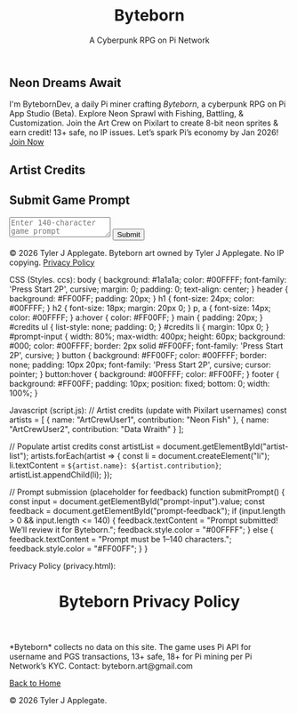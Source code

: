 

<!DOCTYPE html>
<html lang="en">
<head>
    <meta charset="UTF-8">
    <meta name="viewport" content="width=device-width, initial-scale=1.0">
    <link rel="stylesheet" href="styles.css">
    <link href="https://fonts.googleapis.com/css2?family=Press+Start+2P&display=swap" rel="stylesheet">
</head>
<body>
    <header>
        <h1>Byteborn</h1>
        <p>A Cyberpunk RPG on Pi Network</p>
    </header>
    <main>
        <section id="about">
            <h2>Neon Dreams Await</h2>
            <p>I'm BytebornDev, a daily Pi miner crafting <em>Byteborn</em>, a cyberpunk RPG on Pi App Studio (Beta). Explore Neon Sprawl with Fishing, Battling, & Customization. Join the Art Crew on Pixilart to create 8-bit neon sprites & earn credit! 13+ safe, no IP issues. Let’s spark Pi’s economy by Jan 2026! <a href="join-the-byteborn-art-team-3bb7885f37" target="_blank">Join Now</a></p>
        </section>
        <section id="credits">
            <h2>Artist Credits</h2>
            <ul id="artist-list"></ul>
        </section>
        <section id="prompt-reader">
            <h2>Submit Game Prompt</h2>
            <textarea id="prompt-input" maxlength="140" placeholder="Enter 140-character game prompt"></textarea>
            <button onclick="submitPrompt()">Submit</button>
            <p id="prompt-feedback"></p>
        </section>
    </main>
    <footer>
        <p>&copy; 2026 Tyler J Applegate. Byteborn art owned by Tyler J Applegate. No IP copying. <a href="privacy.html">Privacy Policy</a></p>
    </footer>
    <script src="script.js"></script>
</body>
</html>



CSS (Styles. ccs):
body {
    background: #1a1a1a;
    color: #00FFFF;
    font-family: 'Press Start 2P', cursive;
    margin: 0;
    padding: 0;
    text-align: center;
}
header {
    background: #FF00FF;
    padding: 20px;
}
h1 {
    font-size: 24px;
    color: #00FFFF;
}
h2 {
    font-size: 18px;
    margin: 20px 0;
}
p, a {
    font-size: 14px;
    color: #00FFFF;
}
a:hover {
    color: #FF00FF;
}
main {
    padding: 20px;
}
#credits ul {
    list-style: none;
    padding: 0;
}
#credits li {
    margin: 10px 0;
}
#prompt-input {
    width: 80%;
    max-width: 400px;
    height: 60px;
    background: #000;
    color: #00FFFF;
    border: 2px solid #FF00FF;
    font-family: 'Press Start 2P', cursive;
}
button {
    background: #FF00FF;
    color: #00FFFF;
    border: none;
    padding: 10px 20px;
    font-family: 'Press Start 2P', cursive;
    cursor: pointer;
}
button:hover {
    background: #00FFFF;
    color: #FF00FF;
}
footer {
    background: #FF00FF;
    padding: 10px;
    position: fixed;
    bottom: 0;
    width: 100%;
}


Javascript (script.js):
// Artist credits (update with Pixilart usernames)
const artists = [
    { name: "ArtCrewUser1", contribution: "Neon Fish" },
    { name: "ArtCrewUser2", contribution: "Data Wraith" }
];

// Populate artist credits
const artistList = document.getElementById("artist-list");
artists.forEach(artist => {
    const li = document.createElement("li");
    li.textContent = `${artist.name}: ${artist.contribution}`;
    artistList.appendChild(li);
});

// Prompt submission (placeholder for feedback)
function submitPrompt() {
    const input = document.getElementById("prompt-input").value;
    const feedback = document.getElementById("prompt-feedback");
    if (input.length > 0 && input.length <= 140) {
        feedback.textContent = "Prompt submitted! We’ll review it for Byteborn.";
        feedback.style.color = "#00FFFF";
    } else {
        feedback.textContent = "Prompt must be 1–140 characters.";
        feedback.style.color = "#FF00FF";
    }
}


Privacy Policy (privacy.html):
<!DOCTYPE html>
<html lang="en">
<head>
    <meta charset="UTF-8">
    <meta name="viewport" content="width=device-width, initial-scale=1.0">
    <title>Byteborn Privacy Policy</title>
    <link rel="stylesheet" href="styles.css">
</head>
<body>
    <header>
        <h1>Byteborn Privacy Policy</h1>
    </header>
    <main>
        <p>*Byteborn* collects no data on this site. The game uses Pi API for username and PGS transactions, 13+ safe, 18+ for Pi mining per Pi Network’s KYC. Contact: byteborn.art@gmail.com</p>
        <a href="index.html">Back to Home</a>
    </main>
    <footer>
        <p>&copy; 2026 Tyler J Applegate.</p>
    </footer>
</body>
</html>
